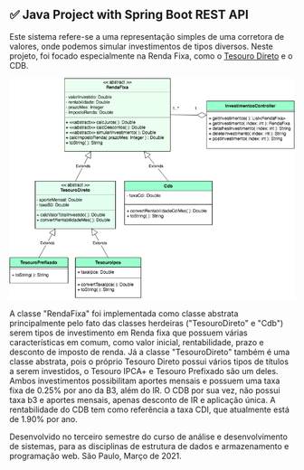 
## :white_check_mark: Java Project with Spring Boot REST API
Este sistema refere-se a uma representação simples de uma corretora de valores, onde podemos simular investimentos de tipos diversos. Neste projeto, foi focado especialmente na Renda Fixa, como o [Tesouro Direto](https://www.tesourodireto.com.br/titulos/precos-e-taxas.htm#0) e o CDB. 

<span align="center">

![diagrama](https://github.com/gisele-araujo/project-ac1/blob/main/documentacao/diagrama-classes.png)

</span>

A classe "RendaFixa" foi implementada como classe abstrata principalmente pelo fato das classes herdeiras ("TesouroDireto" e "Cdb") serem tipos de investimento em Renda fixa que possuem várias características em comum, como valor inicial, rentabilidade, prazo e desconto de imposto de renda. Já a classe "TesouroDireto" também é uma classe abstrata, pois o próprio Tesouro Direto possui vários tipos de títulos a serem investidos, o Tesouro IPCA+ e Tesouro Prefixado são um deles. Ambos investimentos possibilitam aportes mensais e possuem uma taxa fixa de 0.25% por ano da B3, além do IR. O CDB por sua vez, não possui taxa b3 e aportes mensais, apenas desconto de IR e aplicação única. A rentabilidade do CDB tem como referência a taxa CDI, que atualmente está de 1.90% por ano.

Desenvolvido no terceiro semestre do curso de análise e desenvolvimento de sistemas, para as disciplinas de estrutura de dados e armazenamento e programação web. São Paulo, Março de 2021.
